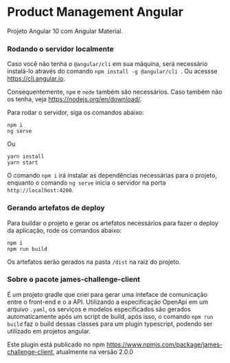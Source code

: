 # Product Management Angular

Projeto Angular 10 com Angular Material.

### Rodando o servidor localmente

Caso você não tenha o `@angular/cli` em sua máquina, será necessário instalá-lo através do comando `npm install -g @angular/cli
`. Ou acessse https://cli.angular.io.

Consequentemente, ``npm`` e ``node`` também são necessários. Caso também não os tenha, veja https://nodejs.org/en/download/.

Para rodar o servidor, siga os comandos abaixo:

````
npm i
ng serve
````
Ou
````
yarn install
yarn start
````
O comando `npm i` irá instalar as dependências necessárias para o projeto, enquanto o comando `ng serve` inicia o
servidor na porta `http://localhost:4200`.

### Gerando artefatos de deploy

Para buildar o projeto e gerar os artefatos necessários para fazer o deploy da aplicação, rode os comandos abaixo:

````
npm i
npm run build
````

Os artefatos serão gerados na pasta ``/dist`` na raiz do projeto.

### Sobre o pacote james-challenge-client
É um projeto gradle que criei para gerar uma inteface de comunicação entre o front-end e o a API.
Utilizando a especificação OpenApi em um arquivo ``.yaml``, os serviços e modelos especificados são gerados automaticamente
após um script de build, após isso, o comando ``npm run build`` faz o build dessas classes para um plugin typescript,
podendo ser utilizado em projetos angular.

Este plugin está publicado no npm https://www.npmjs.com/package/james-challenge-client, atualmente na versão 2.0.0
